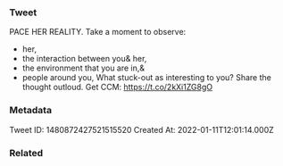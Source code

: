 ### Tweet
PACE HER REALITY.
Take a moment to observe:
- her,
- the interaction between you&amp; her,
- the environment that you are in,&amp;
- people around you,
What stuck-out as interesting to you? Share the thought outloud.
Get CCM: https://t.co/2kXi1ZG8gO

### Metadata
Tweet ID: 1480872427521515520
Created At: 2022-01-11T12:01:14.000Z

### Related

